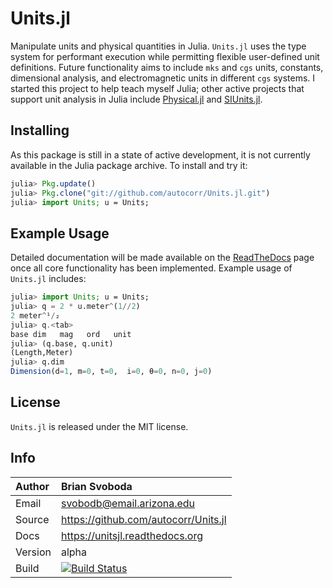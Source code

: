 Units.jl
========
Manipulate units and physical quantities in Julia. `Units.jl` uses the type
system for performant execution while permitting flexible user-defined unit
definitions. Future functionality aims to include `mks` and `cgs` units,
constants, dimensional analysis, and electromagnetic units in different `cgs`
systems. I started this project to help teach myself Julia; other active
projects that support unit analysis in Julia include
[Physical.jl](https://github.com/ggggggggg/Physical.jl) and
[SIUnits.jl](https://github.com/Keno/SIUnits.jl).


Installing
----------
As this package is still in a state of active development, it is not currently
available in the Julia package archive. To install and try it:

```julia
julia> Pkg.update()
julia> Pkg.clone("git://github.com/autocorr/Units.jl.git")
julia> import Units; u = Units;
```


Example Usage
-------------
Detailed documentation will be made available on the
[ReadTheDocs](https://unitsjl.readthedocs.org) page once all core functionality
has been implemented. Example usage of `Units.jl` includes:

```julia
julia> import Units; u = Units;
julia> q = 2 * u.meter^(1//2)
2 meter^¹/₂
julia> q.<tab>
base dim   mag   ord   unit
julia> (q.base, q.unit)
(Length,Meter)
julia> q.dim
Dimension(d=1, m=0, t=0,  i=0, θ=0, n=0, j=0)
```


License
-------
`Units.jl` is released under the MIT license.


Info
----

Author  | Brian Svoboda
:-------|:--------------------------------------|
Email   | svobodb@email.arizona.edu             |
Source  | https://github.com/autocorr/Units.jl  |
Docs    | https://unitsjl.readthedocs.org       |
Version | alpha                                 |
Build   | [![Build Status](https://api.travis-ci.org/autocorr/Units.jl.svg?branch=master)](https://travis-ci.org/autocorr/Units.jl) |
